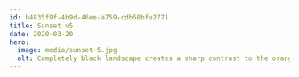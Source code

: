 ```yaml
---
id: b4835f9f-4b9d-46ee-a759-cdb58bfe2771
title: Sunset v5
date: 2020-03-20
hero:
  image: media/sunset-5.jpg
  alt: Completely black landscape creates a sharp contrast to the orange-red sky. Long clouds start from the lower left and reach the upper right like strings.
---
```

